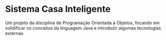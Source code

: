 # Sistema Casa Inteligente

Um projeto da disciplina de Programação Orientada à Objetos, focando em solidificar os conceitos da linguagem Java e introduzir algumas tecnologias externas.
